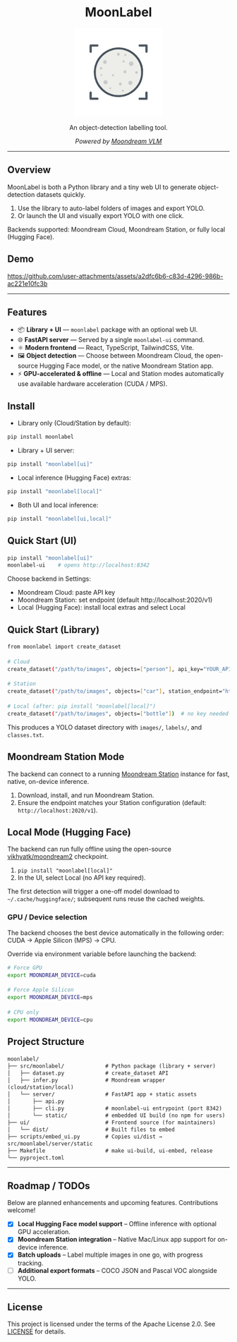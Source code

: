 <div align="center">
  <h1>MoonLabel</h1>
  <img src="https://raw.githubusercontent.com/muratcanlaloglu/moonlabel/main/ui/src/assets/moonlabellogo.svg" alt="MoonLabel Logo" width="200" />
  <p>An object-detection labelling tool.</p>
  <p><em>Powered by <a href="https://moondream.ai/">Moondream VLM</a></em></p>
</div>

---

## Overview

MoonLabel is both a Python library and a tiny web UI to generate object-detection datasets quickly.

1. Use the library to auto-label folders of images and export YOLO.
2. Or launch the UI and visually export YOLO with one click.

Backends supported: Moondream Cloud, Moondream Station, or fully local (Hugging Face).

## Demo


https://github.com/user-attachments/assets/a2dfc6b6-c83d-4296-986b-ac221e10fc3b


---

## Features

* 📦 **Library + UI** — `moonlabel` package with an optional web UI.
* 🌐 **FastAPI server** — Served by a single `moonlabel-ui` command.
* ⚛️ **Modern frontend** — React, TypeScript, TailwindCSS, Vite.
* 🖼️ **Object detection** — Choose between Moondream Cloud, the open-source Hugging Face model, or the native Moondream Station app.
* ⚡ **GPU-accelerated & offline** — Local and Station modes automatically use available hardware acceleration (CUDA / MPS).


## Install

- Library only (Cloud/Station by default):
```bash
pip install moonlabel
```
- Library + UI server:
```bash
pip install "moonlabel[ui]"
```
- Local inference (Hugging Face) extras:
```bash
pip install "moonlabel[local]"
```
- Both UI and local inference:
```bash
pip install "moonlabel[ui,local]"
```

## Quick Start (UI)

```bash
pip install "moonlabel[ui]"
moonlabel-ui    # opens http://localhost:8342
```

Choose backend in Settings:
- Moondream Cloud: paste API key
- Moondream Station: set endpoint (default http://localhost:2020/v1)
- Local (Hugging Face): install local extras and select Local

## Quick Start (Library)

```bash
from moonlabel import create_dataset

# Cloud
create_dataset("/path/to/images", objects=["person"], api_key="YOUR_API_KEY")

# Station
create_dataset("/path/to/images", objects=["car"], station_endpoint="http://localhost:2020/v1")

# Local (after: pip install "moonlabel[local]")
create_dataset("/path/to/images", objects=["bottle"])  # no key needed
```

This produces a YOLO dataset directory with `images/`, `labels/`, and `classes.txt`.

## Moondream Station Mode

The backend can connect to a running [Moondream Station](https://moondream.ai/station) instance for fast, native, on-device inference.

1. Download, install, and run Moondream Station.
2. Ensure the endpoint matches your Station configuration (default: `http://localhost:2020/v1`).

## Local Mode (Hugging Face)

The backend can run fully offline using the open-source [vikhyatk/moondream2](https://huggingface.co/vikhyatk/moondream2) checkpoint.

1. `pip install "moonlabel[local]"`
2. In the UI, select Local (no API key required).

The first detection will trigger a one-off model download to `~/.cache/huggingface/`; subsequent runs reuse the cached weights.

### GPU / Device selection

The backend chooses the best device automatically in the following order: CUDA → Apple Silicon (MPS) → CPU.

Override via environment variable before launching the backend:

```bash
# Force GPU
export MOONDREAM_DEVICE=cuda

# Force Apple Silicon
export MOONDREAM_DEVICE=mps

# CPU only
export MOONDREAM_DEVICE=cpu
```

## Project Structure

```
moonlabel/
├── src/moonlabel/             # Python package (library + server)
│   ├── dataset.py             # create_dataset API
│   ├── infer.py               # Moondream wrapper (cloud/station/local)
│   └── server/                # FastAPI app + static assets
│       ├── api.py
│       ├── cli.py             # moonlabel-ui entrypoint (port 8342)
│       └── static/            # embedded UI build (no npm for users)
├── ui/                        # Frontend source (for maintainers)
│   └── dist/                  # Built files to embed
├── scripts/embed_ui.py        # Copies ui/dist → src/moonlabel/server/static
├── Makefile                   # make ui-build, ui-embed, release
└── pyproject.toml
```

---

## Roadmap / TODOs

Below are planned enhancements and upcoming features. Contributions welcome!

- [x] **Local Hugging Face model support** – Offline inference with optional GPU acceleration.
- [x] **Moondream Station integration** – Native Mac/Linux app support for on-device inference.
- [x] **Batch uploads** – Label multiple images in one go, with progress tracking.
- [ ] **Additional export formats** – COCO JSON and Pascal VOC alongside YOLO.

---

## License

This project is licensed under the terms of the Apache License 2.0. See [LICENSE](LICENSE) for details.

